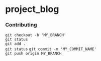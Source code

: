 # project_blog
### Contributing

`git checkout -b 'MY_BRANCH'`  
`git status`  
`git add .`  
`git status`
`git commit -m 'MY_COMMIT_NAME'`  
`git push origin MY_BRANCH`
